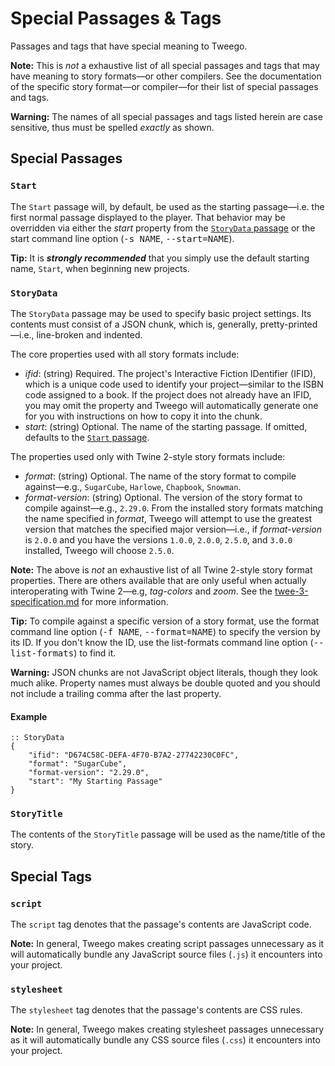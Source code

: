<!-- ***********************************************************************************************
	Special Passages & Tags
************************************************************************************************ -->
<h1 id="special">Special Passages &amp; Tags</h1>

Passages and tags that have special meaning to Tweego.

<p role="note"><b>Note:</b>
This is <em>not</em> a exhaustive list of all special passages and tags that may have meaning to story formats—or other compilers.  See the documentation of the specific story format—or compiler—for their list of special passages and tags.
</p>

<p class="warning" role="note"><b>Warning:</b>
The names of all special passages and tags listed herein are case sensitive, thus must be spelled <em>exactly</em> as shown.
</p>


<!-- ***************************************************************************
	Special Passages
**************************************************************************** -->
<span id="special-passages"></span>
## Special Passages

<!-- *********************************************************************** -->

<span id="special-passages-start"></span>
### `Start`

The `Start` passage will, by default, be used as the starting passage—i.e. the first normal passage displayed to the player.  That behavior may be overridden via either the <var>start</var> property from the [`StoryData` passage](#special-passages-storydata) or the start command line option (<kbd>-s NAME</kbd>, <kbd>--start=NAME</kbd>).

<p class="tip" role="note"><b>Tip:</b>
It is <strong><em>strongly recommended</em></strong> that you simply use the default starting name, <code>Start</code>, when beginning new projects.
</p>

<!-- *********************************************************************** -->

<span id="special-passages-storydata"></span>
### `StoryData`

The `StoryData` passage may be used to specify basic project settings.  Its contents must consist of a JSON chunk, which is, generally, pretty-printed—i.e., line-broken and indented.

The core properties used with all story formats include:

- <var>ifid</var>: (string) Required.  The project's Interactive Fiction IDentifier (IFID), which is a unique code used to identify your project—similar to the ISBN code assigned to a book.  If the project does not already have an IFID, you may omit the property and Tweego will automatically generate one for you with instructions on how to copy it into the chunk.
- <var>start</var>: (string) Optional.  The name of the starting passage.  If omitted, defaults to the [`Start` passage](#special-passages-start).

The properties used only with Twine&nbsp;2-style story formats include:

- <var>format</var>: (string) Optional.  The name of the story format to compile against—e.g., `SugarCube`, `Harlowe`, `Chapbook`, `Snowman`.
- <var>format-version</var>: (string) Optional.  The version of the story format to compile against—e.g., `2.29.0`.  From the installed story formats matching the name specified in <var>format</var>, Tweego will attempt to use the greatest version that matches the specified major version—i.e., if <var>format-version</var> is `2.0.0` and you have the versions `1.0.0`, `2.0.0`, `2.5.0`, and `3.0.0` installed, Tweego will choose `2.5.0`.

<p role="note"><b>Note:</b>
The above is <em>not</em> an exhaustive list of all Twine&nbsp;2-style story format properties.  There are others available that are only useful when actually interoperating with Twine&nbsp;2—e.g, <var>tag-colors</var> and <var>zoom</var>.  See the <a href="https://github.com/iftechfoundation/twine-specs/blob/master/twee-3-specification.md" target="&#95;blank">twee-3-specification.md</a> for more information.
</p>

<p class="tip" role="note"><b>Tip:</b>
To compile against a specific version of a story format, use the format command line option (<kbd>-f NAME</kbd>, <kbd>--format=NAME</kbd>) to specify the version by its ID.  If you don't know the ID, use the list-formats command line option (<kbd>--list-formats</kbd>) to find it.
</p>

<p class="warning" role="note"><b>Warning:</b>
JSON chunks are not JavaScript object literals, though they look much alike.  Property names must always be double quoted and you should not include a trailing comma after the last property.
</p>

#### Example

```
:: StoryData
{
	"ifid": "D674C58C-DEFA-4F70-B7A2-27742230C0FC",
	"format": "SugarCube",
	"format-version": "2.29.0",
	"start": "My Starting Passage"
}
```

<!-- *********************************************************************** -->

<span id="special-passages-storytitle"></span>
### `StoryTitle`

The contents of the `StoryTitle` passage will be used as the name/title of the story.


<!-- ***************************************************************************
	Special Tags
**************************************************************************** -->
<span id="special-tags"></span>
## Special Tags

<!-- *********************************************************************** -->

<span id="special-tags-script"></span>
### `script`

The `script` tag denotes that the passage's contents are JavaScript code.

<p role="note"><b>Note:</b>
In general, Tweego makes creating script passages unnecessary as it will automatically bundle any JavaScript source files (<code>.js</code>) it encounters into your project.
</p>

<!-- *********************************************************************** -->

<span id="special-tags-stylesheet"></span>
### `stylesheet`

The `stylesheet` tag denotes that the passage's contents are CSS rules.

<p role="note"><b>Note:</b>
In general, Tweego makes creating stylesheet passages unnecessary as it will automatically bundle any CSS source files (<code>.css</code>) it encounters into your project.
</p>
